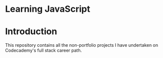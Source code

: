 # Learning JavaScript
# Introduction
This repository contains all the non-portfolio projects I have undertaken on Codecademy's full stack career path.